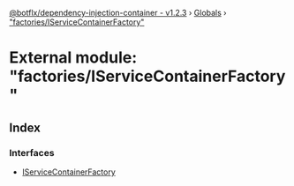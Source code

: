 [@botflx/dependency-injection-container - v1.2.3](../README.md) › [Globals](../globals.md) › ["factories/IServiceContainerFactory"](_factories_iservicecontainerfactory_.md)

# External module: "factories/IServiceContainerFactory"

## Index

### Interfaces

* [IServiceContainerFactory](../interfaces/_factories_iservicecontainerfactory_.iservicecontainerfactory.md)
